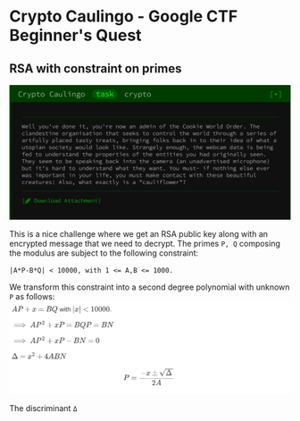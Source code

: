 # Crypto Caulingo - Google CTF Beginner's Quest
## RSA with constraint on primes
![Math](cryptocaulingo.png)

This is a nice challenge where we get an RSA public key along with an encrypted message that we need to decrypt. The primes `P, Q` composing the modulus are subject to the following constraint:
```
|A*P-B*Q| < 10000, with 1 <= A,B <= 1000.
```
We transform this constraint into a second degree polynomial with unknown `P` as follows:
![Math](mathcaulingo.png)

The discriminant `Δ`


